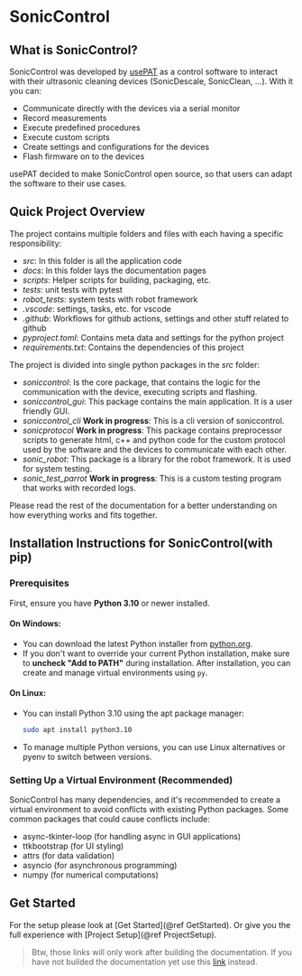 # SonicControl

## What is SonicControl?

SonicControl was developed by [usePAT](https://www.usepat.com/) as a control software to interact with their ultrasonic cleaning devices (SonicDescale, SonicClean, ...).
With it you can:
- Communicate directly with the devices via a serial monitor
- Record measurements
- Execute predefined procedures
- Execute custom scripts
- Create settings and configurations for the devices
- Flash firmware on to the devices

usePAT decided to make SonicControl open source, so that users can adapt the software to their use cases.

## Quick Project Overview

The project contains multiple folders and files with each having a specific responsibility:
- *src*: In this folder is all the application code
- *docs*: In this folder lays the documentation pages
- *scripts*: Helper scripts for building, packaging, etc.
- *tests*: unit tests with pytest
- *robot_tests*: system tests with robot framework
- *.vscode*: settings, tasks, etc. for vscode
- *.github*: Workflows for github actions, settings and other stuff related to github
- *pyproject.toml*: Contains meta data and settings for the python project
- *requirements.txt*: Contains the dependencies of this project 

The project is divided into single python packages in the *src* folder:
- *soniccontrol*: Is the core package, that contains the logic for the communication with the device, executing scripts and flashing.
- *soniccontrol_gui*: This package contains the main application. It is a user friendly GUI.
- *soniccontrol_cli* **Work in progress**: This is a cli version of soniccontrol.
- *sonicprotocol* **Work in progress**: This package contains preprocessor scripts to generate html, c++ and python code for the custom protocol used by the software and the devices to communicate with each other.
- *sonic_robot*: This package is a library for the robot framework. It is used for system testing.
- *sonic_test_parrot* **Work in progress**: This is a custom testing program that works with recorded logs. 

Please read the rest of the documentation for a better understanding on how everything works and fits together.

## Installation Instructions for SonicControl(with pip)

### Prerequisites

First, ensure you have **Python 3.10** or newer installed.

#### On Windows:

- You can download the latest Python installer from [python.org](https://www.python.org/downloads/).
- If you don't want to override your current Python installation, make sure to **uncheck "Add to PATH"** during installation. After installation, you can create and manage virtual environments using `py`.

#### On Linux:

- You can install Python 3.10 using the apt package manager:

  ```bash
  sudo apt install python3.10
- To manage multiple Python versions, you can use Linux alternatives or pyenv to switch between versions.

### Setting Up a Virtual Environment (Recommended)

SonicControl has many dependencies, and it's recommended to create a virtual environment to avoid conflicts with existing Python packages. Some common packages that could cause conflicts include:
- async-tkinter-loop (for handling async in GUI applications)
- ttkbootstrap (for UI styling)
- attrs (for data validation)
- asyncio (for asynchronous programming)
- numpy (for numerical computations)


## Get Started 

For the setup please look at [Get Started](@ref GetStarted).
Or give you the full experience with [Project Setup](@ref ProjectSetup).  

> Btw, those links will only work after building the documentation. 
> If you have not builded the documentation yet use this [link](./docs/get_started.md) instead.


